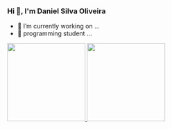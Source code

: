 ### Hi 👋, I'm Daniel Silva Oliveira


- 🔭 I’m currently working on ...
- 🌱 programming student ...

<div align="left">
  <a href="https://github.com/DanielOliveira2004">
  <img height="180em" src="https://github-readme-stats.vercel.app/api?username=DanielOliveira2004&show_icons=true&theme=Lightdefault&include_all_commits=true&count_private=true"/>
    <img height="180em" src="https://github-readme-stats.vercel.app/api/top-langs/?username=DanielOliveira2004&layout=compact&langs_count=7&theme=Lightdefault"/>
</div>
